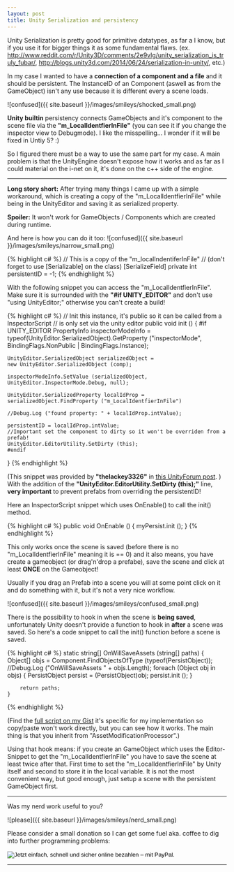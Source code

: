 ```yaml
---
layout: post
title: Unity Serialization and persistency
---
```


Unity Serialization is pretty good for primitive datatypes, as far a I know, but if you use it for bigger things it as some fundamental flaws.
(ex. <a href="http://www.reddit.com/r/Unity3D/comments/2e9vlg/unity_serialization_is_truly_fubar/" target="_blank">http://www.reddit.com/r/Unity3D/comments/2e9vlg/unity_serialization_is_truly_fubar/</a>, <a href="http://blogs.unity3d.com/2014/06/24/serialization-in-unity/" target="_blank" >http://blogs.unity3d.com/2014/06/24/serialization-in-unity/</a>, etc.)

In my case I wanted to have a **connection of a component and a file** and it should be persistent. The InstanceID of an Component (aswell as from the GameObject) isn't any use because it is different every a scene loads.

![confused]({{ site.baseurl }}/images/smileys/shocked_small.png)


**Unity builtin** persistency connects GameObjects and it's component to the scene file via the **"m_LocalIdentfierInFile"** (you can see it if you change the inspector view to Debugmode).
I like the misspelling... I wonder if it will be fixed in Untiy 5? :)

So I figured there must be a way to use the same part for my case. A main problem is that the UnityEngine doesn't expose how it works and as far as I could material on the i-net on it, it's done on the c++ side of the engine.

---

**Long story short:**
After trying many things I came up with a simple workaround, which is creating a copy of the "m_LocalIdentfierInFile" while being in the UnityEditor and saving it as serialized property.

**Spoiler:** It won't work for GameObjects / Components which are created during runtime. 


And here is how you can do it too: ![confused]({{ site.baseurl }}/images/smileys/narrow_small.png)


{% highlight c# %}
// This is a copy of the "m_localIndentiferInFile"
// (don't forget to use [Serializable] on the class)
[SerializeField]
private int persistentID = -1;
{% endhighlight %}


With the following snippet you can access the "m_LocalIdentfierInFile". Make sure it is surrounded with the **"#if UNITY_EDITOR"** and don't use "using UnityEditor;" otherwise you can't create a build!

{% highlight c# %}
// Init this instance, it's public so it can be called from a InspectorScript
// is only set via the unity editor
public void init ()
{
    #if UNITY_EDITOR
    PropertyInfo inspectorModeInfo =
    typeof(UnityEditor.SerializedObject).GetProperty ("inspectorMode",
    BindingFlags.NonPublic | BindingFlags.Instance);

    UnityEditor.SerializedObject serializedObject = 
    new UnityEditor.SerializedObject (comp);

    inspectorModeInfo.SetValue (serializedObject, UnityEditor.InspectorMode.Debug, null);

    UnityEditor.SerializedProperty localIdProp =
    serializedObject.FindProperty ("m_LocalIdentfierInFile")  

    //Debug.Log ("found property: " + localIdProp.intValue);

    persistentID = localIdProp.intValue;
    //Important set the component to dirty so it won't be overriden from a prefab!
    UnityEditor.EditorUtility.SetDirty (this);
    #endif
}
{% endhighlight %}

(This snippet was provided by **"thelackey3326"** in <a href="http://forum.unity3d.com/threads/how-to-get-the-local-identifier-in-file-for-scene-objects.265686/" target="_blank">this UnityForum post</a>. )
With the addition of the **"UnityEditor.EditorUtility.SetDirty (this);"** line, **very important** to prevent prefabs from overriding the persistentID!

Here an InspectorScript snippet which uses OnEnable() to call the init() method.

{% highlight c# %}
public void OnEnable ()
{
    myPersist.init ();
}
{% endhighlight %}


This only works once the scene is saved (before there is no "m_LocalIdentfierInFile" meaning it is == 0) and it also means, you have create a gameobject (or drag'n'drop a prefabe), save the scene and click at least **ONCE** on the Gameobject!



Usually if you drag an Prefab into a scene you will at some point click on it and do something with it, but it's not a very nice workflow.

![confused]({{ site.baseurl }}/images/smileys/confused_small.png)

There is the possibility to hook in when the scene is **being saved**, unfortunately Unity doesn't provide a function to hook in **after** a scene was saved. So here's a code snippet to call the init() function before a scene is saved.

{% highlight c# %}
    static string[] OnWillSaveAssets (string[] paths)
    {
        Object[] objs = Component.FindObjectsOfType (typeof(PersistObject));
        //Debug.Log ("OnWillSaveAssets " + objs.Length);
        foreach (Object obj in objs) {
                PersistObject persist = (PersistObject)obj;
                persist.init ();
        }

        return paths;
    }
{% endhighlight %}

(Find the <a href="https://gist.github.com/DomDomHaas/74b337f8c061fa096185" target="_blank">full script on my Gist</a> it's specific for my implementation so copy/paste won't work directly, but you can see how it works. The main thing is that you inherit from "AssetModificationProcessor".)

Using that hook means: if you create an GameObject which uses the Editor-Snippet to get the "m_LocalIdentfierInFile" you have to save the scene at least twice after that. First time to set the "m_LocalIdentfierInFile" by Unity itself and second to store it in the local variable. It is not the most convenient way, but good enough, just setup a scene with the persistent GameObject first.



---


Was my nerd work useful to you?

![please]({{ site.baseurl }}/images/smileys/nerd_small.png)

Please consider a small donation so I can get some fuel aka. coffee to dig into further programming problems:

<!--div class="flatter_button">
    <a href="https://flattr.com/submit/auto?user_id=DomDomHaas&url=http%3A%2F%2Fdomdomhaas.github.io%2FUnity%2520Serialization%2F" target="_blank"><img src="//api.flattr.com/button/flattr-badge-large.png" alt="Flattr this" title="Flattr this" border="0"></a>
</div-->

<form action="https://www.paypal.com/cgi-bin/webscr" method="post" target="_top">
    <input type="hidden" name="cmd" value="_s-xclick">
    <input type="hidden" name="hosted_button_id" value="Y6ZR43SA62TUG">
    <input type="image" src="https://www.paypalobjects.com/de_DE/CH/i/btn/btn_donate_SM.gif" border="0" name="submit" alt="Jetzt einfach, schnell und sicher online bezahlen – mit PayPal.">
    <img alt="" border="0" src="https://www.paypalobjects.com/de_DE/i/scr/pixel.gif" width="1" height="1">
</form>


<script id='fbqki18'>(function(i){var f,s=document.getElementById(i);f=document.createElement('iframe');f.src='//api.flattr.com/button/view/?uid=DomDomHaas&url=http%3A%2F%2Fdomdomhaas.github.io%2FUnity%2520Serialization%2F';f.title='Flattr';f.height=62;f.width=55;f.style.borderWidth=0;s.parentNode.insertBefore(f,s);})('fbqki18');</script>

---

